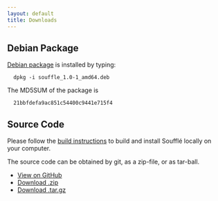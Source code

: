 ```yaml
---
layout: default
title: Downloads
---
```


## Debian Package

[Debian package](/souffle_1.0-1_amd64.deb) is installed by typing:

```
  dpkg -i souffle_1.0-1_amd64.deb
```

The MD5SUM of the package is 
```
  21bbfdefa9ac851c54400c9441e715f4
```


## Source Code

Please follow the [build instructions](https://github.com/souffle-lang/souffle/wiki/build) to build and install Soufflé locally on your computer. 

The source code can be obtained by git, as a zip-file, or as tar-ball.

* <a href="https://github.com/souffle-lang/souffle" class="btn">View on GitHub</a>
* <a href="https://github.com/souffle-lang/souffle/zipball/master" class="btn">Download .zip</a>
* <a href="https://github.com/souffle-lang/souffle/tarball/master" class="btn">Download .tar.gz</a>
